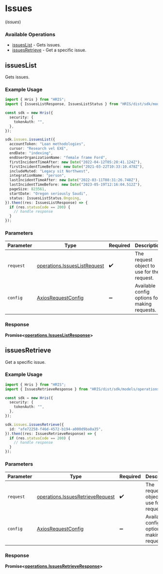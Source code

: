 # Issues
(*issues*)

### Available Operations

* [issuesList](#issueslist) - Gets issues.
* [issuesRetrieve](#issuesretrieve) - Get a specific issue.

## issuesList

Gets issues.

### Example Usage

```typescript
import { Hris } from "HRIS";
import { IssuesListResponse, IssuesListStatus } from "HRIS/dist/sdk/models/operations";

const sdk = new Hris({
  security: {
    tokenAuth: "",
  },
});

sdk.issues.issuesList({
  accountToken: "Loan methodologies",
  cursor: "Research vel EXE",
  endDate: "indexing",
  endUserOrganizationName: "female frame Ford",
  firstIncidentTimeAfter: new Date("2022-04-12T05:28:41.124Z"),
  firstIncidentTimeBefore: new Date("2021-03-22T10:33:10.478Z"),
  includeMuted: "Legacy sit Northwest",
  integrationName: "person",
  lastIncidentTimeAfter: new Date("2022-03-11T08:31:26.748Z"),
  lastIncidentTimeBefore: new Date("2023-05-19T12:16:04.512Z"),
  pageSize: 823561,
  startDate: "Oregon seriously Saudi",
  status: IssuesListStatus.Ongoing,
}).then((res: IssuesListResponse) => {
  if (res.statusCode == 200) {
    // handle response
  }
});
```

### Parameters

| Parameter                                                                    | Type                                                                         | Required                                                                     | Description                                                                  |
| ---------------------------------------------------------------------------- | ---------------------------------------------------------------------------- | ---------------------------------------------------------------------------- | ---------------------------------------------------------------------------- |
| `request`                                                                    | [operations.IssuesListRequest](../../models/operations/issueslistrequest.md) | :heavy_check_mark:                                                           | The request object to use for the request.                                   |
| `config`                                                                     | [AxiosRequestConfig](https://axios-http.com/docs/req_config)                 | :heavy_minus_sign:                                                           | Available config options for making requests.                                |


### Response

**Promise<[operations.IssuesListResponse](../../models/operations/issueslistresponse.md)>**


## issuesRetrieve

Get a specific issue.

### Example Usage

```typescript
import { Hris } from "HRIS";
import { IssuesRetrieveResponse } from "HRIS/dist/sdk/models/operations";

const sdk = new Hris({
  security: {
    tokenAuth: "",
  },
});

sdk.issues.issuesRetrieve({
  id: "afe72258-f46d-4572-b194-a000d9ba8a35",
}).then((res: IssuesRetrieveResponse) => {
  if (res.statusCode == 200) {
    // handle response
  }
});
```

### Parameters

| Parameter                                                                            | Type                                                                                 | Required                                                                             | Description                                                                          |
| ------------------------------------------------------------------------------------ | ------------------------------------------------------------------------------------ | ------------------------------------------------------------------------------------ | ------------------------------------------------------------------------------------ |
| `request`                                                                            | [operations.IssuesRetrieveRequest](../../models/operations/issuesretrieverequest.md) | :heavy_check_mark:                                                                   | The request object to use for the request.                                           |
| `config`                                                                             | [AxiosRequestConfig](https://axios-http.com/docs/req_config)                         | :heavy_minus_sign:                                                                   | Available config options for making requests.                                        |


### Response

**Promise<[operations.IssuesRetrieveResponse](../../models/operations/issuesretrieveresponse.md)>**

